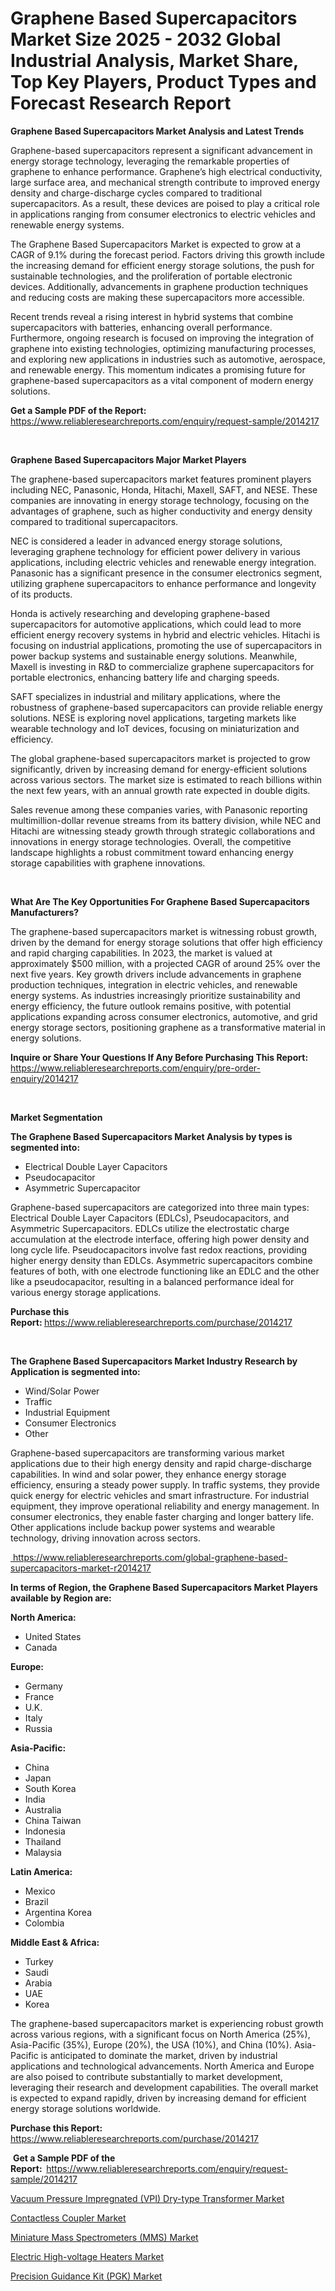 <p><h1>Graphene Based Supercapacitors Market Size 2025 - 2032 Global Industrial Analysis, Market Share, Top Key Players, Product Types and Forecast Research Report</h1></p><p><strong>Graphene Based Supercapacitors Market Analysis and Latest Trends</strong></p>
<p><p>Graphene-based supercapacitors represent a significant advancement in energy storage technology, leveraging the remarkable properties of graphene to enhance performance. Graphene’s high electrical conductivity, large surface area, and mechanical strength contribute to improved energy density and charge-discharge cycles compared to traditional supercapacitors. As a result, these devices are poised to play a critical role in applications ranging from consumer electronics to electric vehicles and renewable energy systems.</p><p>The Graphene Based Supercapacitors Market is expected to grow at a CAGR of 9.1% during the forecast period. Factors driving this growth include the increasing demand for efficient energy storage solutions, the push for sustainable technologies, and the proliferation of portable electronic devices. Additionally, advancements in graphene production techniques and reducing costs are making these supercapacitors more accessible.</p><p>Recent trends reveal a rising interest in hybrid systems that combine supercapacitors with batteries, enhancing overall performance. Furthermore, ongoing research is focused on improving the integration of graphene into existing technologies, optimizing manufacturing processes, and exploring new applications in industries such as automotive, aerospace, and renewable energy. This momentum indicates a promising future for graphene-based supercapacitors as a vital component of modern energy solutions.</p></p>
<p><strong>Get a Sample PDF of the Report:&nbsp;</strong> <a href="https://www.reliableresearchreports.com/enquiry/request-sample/2014217?utm_campaign=32&utm_medium=2&utm_source=Github&utm_content=ia&utm_term=28022025&utm_id=graphene-based-supercapacitors">https://www.reliableresearchreports.com/enquiry/request-sample/2014217</a></p>
<p>&nbsp;</p>
<p><strong>Graphene Based Supercapacitors Major Market Players</strong></p>
<p><p>The graphene-based supercapacitors market features prominent players including NEC, Panasonic, Honda, Hitachi, Maxell, SAFT, and NESE. These companies are innovating in energy storage technology, focusing on the advantages of graphene, such as higher conductivity and energy density compared to traditional supercapacitors.</p><p>NEC is considered a leader in advanced energy storage solutions, leveraging graphene technology for efficient power delivery in various applications, including electric vehicles and renewable energy integration. Panasonic has a significant presence in the consumer electronics segment, utilizing graphene supercapacitors to enhance performance and longevity of its products.</p><p>Honda is actively researching and developing graphene-based supercapacitors for automotive applications, which could lead to more efficient energy recovery systems in hybrid and electric vehicles. Hitachi is focusing on industrial applications, promoting the use of supercapacitors in power backup systems and sustainable energy solutions. Meanwhile, Maxell is investing in R&D to commercialize graphene supercapacitors for portable electronics, enhancing battery life and charging speeds.</p><p>SAFT specializes in industrial and military applications, where the robustness of graphene-based supercapacitors can provide reliable energy solutions. NESE is exploring novel applications, targeting markets like wearable technology and IoT devices, focusing on miniaturization and efficiency.</p><p>The global graphene-based supercapacitors market is projected to grow significantly, driven by increasing demand for energy-efficient solutions across various sectors. The market size is estimated to reach billions within the next few years, with an annual growth rate expected in double digits.</p><p>Sales revenue among these companies varies, with Panasonic reporting multimillion-dollar revenue streams from its battery division, while NEC and Hitachi are witnessing steady growth through strategic collaborations and innovations in energy storage technologies. Overall, the competitive landscape highlights a robust commitment toward enhancing energy storage capabilities with graphene innovations.</p></p>
<p>&nbsp;</p>
<p><strong>What Are The Key Opportunities For Graphene Based Supercapacitors Manufacturers?</strong></p>
<p><p>The graphene-based supercapacitors market is witnessing robust growth, driven by the demand for energy storage solutions that offer high efficiency and rapid charging capabilities. In 2023, the market is valued at approximately $500 million, with a projected CAGR of around 25% over the next five years. Key growth drivers include advancements in graphene production techniques, integration in electric vehicles, and renewable energy systems. As industries increasingly prioritize sustainability and energy efficiency, the future outlook remains positive, with potential applications expanding across consumer electronics, automotive, and grid energy storage sectors, positioning graphene as a transformative material in energy solutions.</p></p>
<p><strong>Inquire or Share Your Questions If Any Before Purchasing This Report:</strong> <a href="https://www.reliableresearchreports.com/enquiry/pre-order-enquiry/2014217?utm_campaign=32&utm_medium=2&utm_source=Github&utm_content=ia&utm_term=28022025&utm_id=graphene-based-supercapacitors">https://www.reliableresearchreports.com/enquiry/pre-order-enquiry/2014217</a></p>
<p>&nbsp;</p>
<p><strong>Market Segmentation</strong></p>
<p><strong>The Graphene Based Supercapacitors Market Analysis by types is segmented into:</strong></p>
<p><ul><li>Electrical Double Layer Capacitors</li><li>Pseudocapacitor</li><li>Asymmetric Supercapacitor</li></ul></p>
<p><p>Graphene-based supercapacitors are categorized into three main types: Electrical Double Layer Capacitors (EDLCs), Pseudocapacitors, and Asymmetric Supercapacitors. EDLCs utilize the electrostatic charge accumulation at the electrode interface, offering high power density and long cycle life. Pseudocapacitors involve fast redox reactions, providing higher energy density than EDLCs. Asymmetric supercapacitors combine features of both, with one electrode functioning like an EDLC and the other like a pseudocapacitor, resulting in a balanced performance ideal for various energy storage applications.</p></p>
<p><strong>Purchase this Report:&nbsp;</strong><a href="https://www.reliableresearchreports.com/purchase/2014217?utm_campaign=32&utm_medium=2&utm_source=Github&utm_content=ia&utm_term=28022025&utm_id=graphene-based-supercapacitors">https://www.reliableresearchreports.com/purchase/2014217</a></p>
<p>&nbsp;</p>
<p><strong>The Graphene Based Supercapacitors Market Industry Research by Application is segmented into:</strong></p>
<p><ul><li>Wind/Solar Power</li><li>Traffic</li><li>Industrial Equipment</li><li>Consumer Electronics</li><li>Other</li></ul></p>
<p><p>Graphene-based supercapacitors are transforming various market applications due to their high energy density and rapid charge-discharge capabilities. In wind and solar power, they enhance energy storage efficiency, ensuring a steady power supply. In traffic systems, they provide quick energy for electric vehicles and smart infrastructure. For industrial equipment, they improve operational reliability and energy management. In consumer electronics, they enable faster charging and longer battery life. Other applications include backup power systems and wearable technology, driving innovation across sectors.</p></p>
<p><a href="https://www.reliableresearchreports.com/global-graphene-based-supercapacitors-market-r2014217?utm_campaign=32&utm_medium=2&utm_source=Github&utm_content=ia&utm_term=28022025&utm_id=graphene-based-supercapacitors">&nbsp;https://www.reliableresearchreports.com/global-graphene-based-supercapacitors-market-r2014217</a></p>
<p><strong>In terms of Region, the Graphene Based Supercapacitors Market Players available by Region are:</strong></p>
<p>
    <p> <strong> North America: </strong>
        <ul>
            <li>United States</li>
            <li>Canada</li>
        </ul>
        </p> 
    <p> <strong> Europe: </strong>
        <ul>
            <li>Germany</li>
            <li>France</li>
            <li>U.K.</li>
            <li>Italy</li>
            <li>Russia</li>
        </ul>
        </p> 
    <p> <strong> Asia-Pacific: </strong>
        <ul>
            <li>China</li>
            <li>Japan</li>
            <li>South Korea</li>
            <li>India</li>
            <li>Australia</li>
            <li>China Taiwan</li>
            <li>Indonesia</li>
            <li>Thailand</li>
            <li>Malaysia</li>
        </ul>
        </p> 
    <p> <strong> Latin America: </strong>
        <ul>
            <li>Mexico</li>
            <li>Brazil</li>
            <li>Argentina Korea</li>
            <li>Colombia</li>
        </ul>
        </p> 
    <p> <strong> Middle East & Africa: </strong>
        <ul>
            <li>Turkey</li>
            <li>Saudi</li>
            <li>Arabia</li>
            <li>UAE</li>
            <li>Korea</li>
        </ul>
    </p>
    </p>
<p><p>The graphene-based supercapacitors market is experiencing robust growth across various regions, with a significant focus on North America (25%), Asia-Pacific (35%), Europe (20%), the USA (10%), and China (10%). Asia-Pacific is anticipated to dominate the market, driven by industrial applications and technological advancements. North America and Europe are also poised to contribute substantially to market development, leveraging their research and development capabilities. The overall market is expected to expand rapidly, driven by increasing demand for efficient energy storage solutions worldwide.</p></p>
<p><strong>Purchase this Report: </strong><a href="https://www.reliableresearchreports.com/purchase/2014217?utm_campaign=32&utm_medium=2&utm_source=Github&utm_content=ia&utm_term=28022025&utm_id=graphene-based-supercapacitors">https://www.reliableresearchreports.com/purchase/2014217</a></p>
<p>&nbsp;<strong>Get a Sample PDF of the Report:&nbsp;&nbsp;</strong><a href="https://www.reliableresearchreports.com/enquiry/request-sample/2014217?utm_campaign=32&utm_medium=2&utm_source=Github&utm_content=ia&utm_term=28022025&utm_id=graphene-based-supercapacitors">https://www.reliableresearchreports.com/enquiry/request-sample/2014217</a></p>
<p><strong></strong></p>
<p><p><a href="https://github.com/ahamdyzabira4/Market-Research-Report-List-1/blob/main/vacuum-pressure-impregnated-vpi-dry-type-transformer-market.md?utm_campaign=32&utm_medium=2&utm_source=Github&utm_content=ia&utm_term=28022025&utm_id=graphene-based-supercapacitors">Vacuum Pressure Impregnated (VPI) Dry-type Transformer Market</a></p><p><a href="https://github.com/stephaniwo144/Market-Research-Report-List-1/blob/main/contactless-coupler-market.md?utm_campaign=32&utm_medium=2&utm_source=Github&utm_content=ia&utm_term=28022025&utm_id=graphene-based-supercapacitors">Contactless Coupler Market</a></p><p><a href="https://github.com/tanekacalderon743/Market-Research-Report-List-1/blob/main/miniature-mass-spectrometers-mms-market.md?utm_campaign=32&utm_medium=2&utm_source=Github&utm_content=ia&utm_term=28022025&utm_id=graphene-based-supercapacitors">Miniature Mass Spectrometers (MMS) Market</a></p><p><a href="https://github.com/saroarmaicky/Market-Research-Report-List-1/blob/main/electric-high-voltage-heaters-market.md?utm_campaign=32&utm_medium=2&utm_source=Github&utm_content=ia&utm_term=28022025&utm_id=graphene-based-supercapacitors">Electric High-voltage Heaters Market</a></p><p><a href="https://github.com/klaassenmackenzie6/Market-Research-Report-List-1/blob/main/precision-guidance-kit-pgk-market.md?utm_campaign=32&utm_medium=2&utm_source=Github&utm_content=ia&utm_term=28022025&utm_id=graphene-based-supercapacitors">Precision Guidance Kit (PGK) Market</a></p></p>